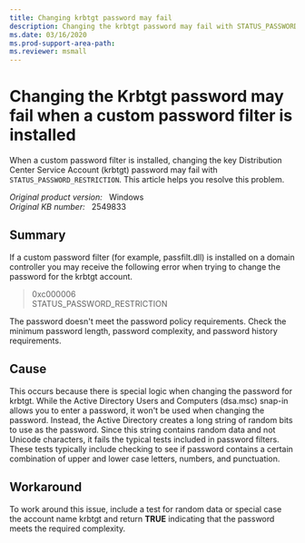 ```yaml
---
title: Changing krbtgt password may fail
description: Changing the krbtgt password may fail with STATUS_PASSWORD_RESTRICTION if a custom password filter is installed. This article provides a workaround for this problem.
ms.date: 03/16/2020
ms.prod-support-area-path: 
ms.reviewer: msmall
---
```

# Changing the Krbtgt password may fail when a custom password filter is installed

When a custom password filter is installed, changing the key Distribution Center Service Account (krbtgt) password may fail with `STATUS_PASSWORD_RESTRICTION`. This article helps you resolve this problem.

_Original product version:_ &nbsp; Windows  
_Original KB number:_ &nbsp; 2549833

## Summary

If a custom password filter (for example, passfilt.dll) is installed on a domain controller you may receive the following error when trying to change the password for the krbtgt account.

> 0xc000006  
> STATUS_PASSWORD_RESTRICTION

The password doesn't meet the password policy requirements. Check the minimum password length, password complexity, and password history requirements.

## Cause

This occurs because there is special logic when changing the password for krbtgt. While the Active Directory Users and Computers (dsa.msc) snap-in allows you to enter a password, it won't be used when changing the password. Instead, the Active Directory creates a long string of random bits to use as the password. Since this string contains random data and not Unicode characters, it fails the typical tests included in password filters. These tests typically include checking to see if password contains a certain combination of upper and lower case letters, numbers, and punctuation.

## Workaround

To work around this issue, include a test for random data or special case the account name krbtgt and return **TRUE** indicating that the password meets the required complexity.
